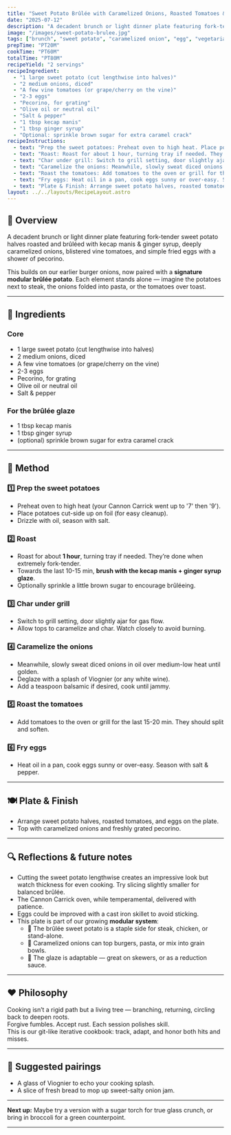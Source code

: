 ```yaml
---
title: "Sweet Potato Brûlée with Caramelized Onions, Roasted Tomatoes & Eggs"
date: "2025-07-12"
description: "A decadent brunch or light dinner plate featuring fork-tender sweet potato halves roasted and brûléed with kecap manis & ginger syrup, deeply caramelized onions, blistered vine tomatoes, and simple fried eggs with a shower of pecorino. Each element stands alone — imagine the potatoes next to steak, the onions folded into pasta, or the tomatoes over toast."
image: "/images/sweet-potato-brulee.jpg"
tags: ["brunch", "sweet potato", "caramelized onion", "egg", "vegetarian"]
prepTime: "PT20M"
cookTime: "PT60M"
totalTime: "PT80M"
recipeYield: "2 servings"
recipeIngredient:
  - "1 large sweet potato (cut lengthwise into halves)"
  - "2 medium onions, diced"
  - "A few vine tomatoes (or grape/cherry on the vine)"
  - "2-3 eggs"
  - "Pecorino, for grating"
  - "Olive oil or neutral oil"
  - "Salt & pepper"
  - "1 tbsp kecap manis"
  - "1 tbsp ginger syrup"
  - "Optional: sprinkle brown sugar for extra caramel crack"
recipeInstructions:
  - text: "Prep the sweet potatoes: Preheat oven to high heat. Place potatoes cut-side up on foil. Drizzle with oil, season with salt."
  - text: "Roast: Roast for about 1 hour, turning tray if needed. They’re done when extremely fork-tender. Towards the last 10-15 min, brush with the kecap manis + ginger syrup glaze. Optionally sprinkle a little brown sugar to encourage brûléeing."
  - text: "Char under grill: Switch to grill setting, door slightly ajar for gas flow. Allow tops to caramelize and char. Watch closely to avoid burning."
  - text: "Caramelize the onions: Meanwhile, slowly sweat diced onions in oil over medium-low heat until golden. Deglaze with a splash of Viognier (or any white wine). Add a teaspoon balsamic if desired, cook until jammy."
  - text: "Roast the tomatoes: Add tomatoes to the oven or grill for the last 15-20 min. They should split and soften."
  - text: "Fry eggs: Heat oil in a pan, cook eggs sunny or over-easy. Season with salt & pepper."
  - text: "Plate & Finish: Arrange sweet potato halves, roasted tomatoes, and eggs on the plate. Top with caramelized onions and freshly grated pecorino."
layout: ../../layouts/RecipeLayout.astro
---
```


## 📝 Overview
A decadent brunch or light dinner plate featuring fork-tender sweet potato halves roasted and brûléed with kecap manis & ginger syrup, deeply caramelized onions, blistered vine tomatoes, and simple fried eggs with a shower of pecorino.

This builds on our earlier burger onions, now paired with a **signature modular brûlée potato**. Each element stands alone — imagine the potatoes next to steak, the onions folded into pasta, or the tomatoes over toast.

---

## 🍠 Ingredients
### Core
- 1 large sweet potato (cut lengthwise into halves)
- 2 medium onions, diced
- A few vine tomatoes (or grape/cherry on the vine)
- 2-3 eggs
- Pecorino, for grating
- Olive oil or neutral oil
- Salt & pepper

### For the brûlée glaze
- 1 tbsp kecap manis
- 1 tbsp ginger syrup
- (optional) sprinkle brown sugar for extra caramel crack

---

## 🔪 Method

### 1️⃣ Prep the sweet potatoes
- Preheat oven to high heat (your Cannon Carrick went up to '7' then '9').
- Place potatoes cut-side up on foil (for easy cleanup).  
- Drizzle with oil, season with salt.

### 2️⃣ Roast
- Roast for about **1 hour**, turning tray if needed. They’re done when extremely fork-tender.  
- Towards the last 10-15 min, **brush with the kecap manis + ginger syrup glaze**.  
- Optionally sprinkle a little brown sugar to encourage brûléeing.

### 3️⃣ Char under grill
- Switch to grill setting, door slightly ajar for gas flow.  
- Allow tops to caramelize and char. Watch closely to avoid burning.

### 4️⃣ Caramelize the onions
- Meanwhile, slowly sweat diced onions in oil over medium-low heat until golden.  
- Deglaze with a splash of Viognier (or any white wine).  
- Add a teaspoon balsamic if desired, cook until jammy.

### 5️⃣ Roast the tomatoes
- Add tomatoes to the oven or grill for the last 15-20 min. They should split and soften.

### 6️⃣ Fry eggs
- Heat oil in a pan, cook eggs sunny or over-easy. Season with salt & pepper.

---

## 🍽 Plate & Finish
- Arrange sweet potato halves, roasted tomatoes, and eggs on the plate.  
- Top with caramelized onions and freshly grated pecorino.

---

## 🔍 Reflections & future notes
- Cutting the sweet potato lengthwise creates an impressive look but watch thickness for even cooking. Try slicing slightly smaller for balanced brûlée.
- The Cannon Carrick oven, while temperamental, delivered with patience.  
- Eggs could be improved with a cast iron skillet to avoid sticking.
- This plate is part of our growing **modular system**:  
  - 🧩 The brûlée sweet potato is a staple side for steak, chicken, or stand-alone.  
  - 🧩 Caramelized onions can top burgers, pasta, or mix into grain bowls.
  - 🧩 The glaze is adaptable — great on skewers, or as a reduction sauce.

---

## ❤️ Philosophy
Cooking isn’t a rigid path but a living tree — branching, returning, circling back to deepen roots.  
Forgive fumbles. Accept rust. Each session polishes skill.  
This is our git-like iterative cookbook: track, adapt, and honor both hits and misses.

---

## 🍷 Suggested pairings
- A glass of Viognier to echo your cooking splash.
- A slice of fresh bread to mop up sweet-salty onion jam.

---

**Next up:** Maybe try a version with a sugar torch for true glass crunch, or bring in broccoli for a green counterpoint.

---